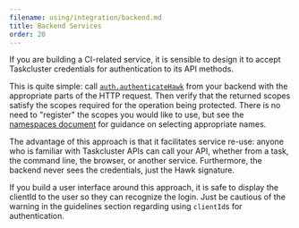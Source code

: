 ```yaml
---
filename: using/integration/backend.md
title: Backend Services
order: 20
---
```


If you are building a CI-related service, it is sensible to design it to accept
Taskcluster credentials for authentication to its API methods.

This is quite simple: call
[`auth.authenticateHawk`](/docs/reference/platform/auth/reference/api-docs#authenticateHawk)
from your backend with the appropriate parts of the HTTP request.  Then verify
that the returned scopes satisfy the scopes required for the operation being
protected.  There is no need to "register" the scopes you would like to use,
but see the [namespaces document](/docs/manual/using/namespaces) for guidance on
selecting appropriate names.

The advantage of this approach is that it facilitates service re-use: anyone
who is familiar with Taskcluster APIs can call your API, whether from a task,
the command line, the browser, or another service.  Furthermore, the backend
never sees the credentials, just the Hawk signature.

If you build a user interface around this approach, it is safe to display the
clientId to the user so they can recognize the login.  Just be cautious of the
warning in the guidelines section regarding using `clientId`s for authentication.
